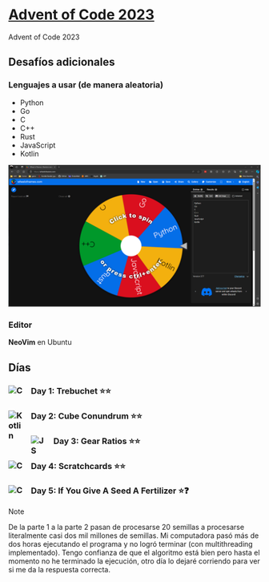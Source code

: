 # [Advent of Code 2023](https://adventofcode.com/2023)
 Advent of Code 2023

## Desafíos adicionales
### Lenguajes a usar (de manera aleatoria)
- Python
- Go
- C 
- C++
- Rust
- JavaScript
- Kotlin

![Roulette](https://github.com/markalbrand56/Advent-Of-Code/blob/main/assets/screenshot.png)

### Editor
**NeoVim** en Ubuntu

## Días
### Day 1: Trebuchet ⭐⭐ [<img align="left" alt="C" width="35px" src="https://cdn.jsdelivr.net/gh/devicons/devicon/icons/c/c-original.svg" style="padding-right:10px;" />]()

### Day 2: Cube Conundrum ⭐⭐ [<img align="left" alt="Kotlin" width="35px" src="https://cdn.jsdelivr.net/gh/devicons/devicon/icons/kotlin/kotlin-original.svg" style="padding-right:10px;" />]()
          
### Day 3: Gear Ratios ⭐⭐ [<img align="left" alt="JS" width="35px" src="https://cdn.jsdelivr.net/gh/devicons/devicon/icons/javascript/javascript-original.svg" style="padding-right:10px;" />]()

### Day 4: Scratchcards ⭐⭐ [<img align="left" alt="C" width="35px" src="https://cdn.jsdelivr.net/gh/devicons/devicon/icons/c/c-original.svg" style="padding-right:10px;" />]()

### Day 5: If You Give A Seed A Fertilizer ⭐❓ [<img align="left" alt="C" width="35px" src="https://cdn.jsdelivr.net/gh/devicons/devicon/icons/cplusplus/cplusplus-original.svg" style="padding-right:10px;" />]()
> [!NOTE]
> De la parte 1 a la parte 2 pasan de procesarse 20 semillas a procesarse literalmente casi dos mil millones de semillas. Mi computadora pasó más de dos horas ejecutando el programa y no logró terminar (con multithreading implementado).
> Tengo confianza de que el algoritmo está bien pero hasta el momento no he terminado la ejecución, otro día lo dejaré corriendo para ver si me da la respuesta correcta.
